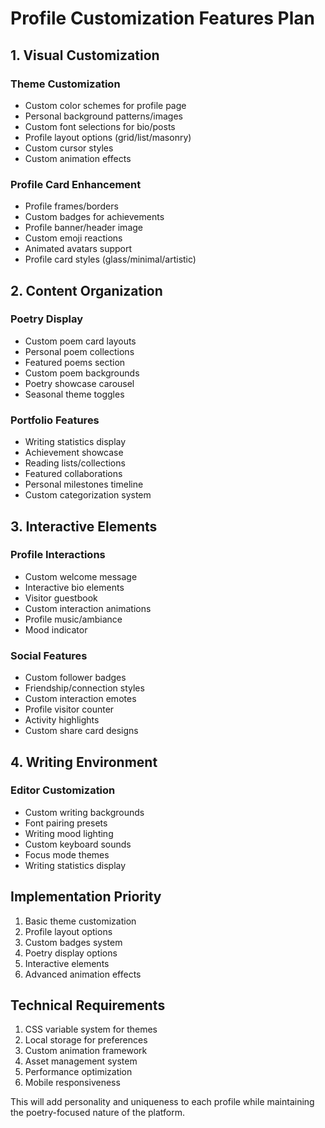 # Profile Customization Features Plan

## 1. Visual Customization
### Theme Customization
- Custom color schemes for profile page
- Personal background patterns/images
- Custom font selections for bio/posts
- Profile layout options (grid/list/masonry)
- Custom cursor styles
- Custom animation effects

### Profile Card Enhancement
- Profile frames/borders
- Custom badges for achievements
- Profile banner/header image
- Custom emoji reactions
- Animated avatars support
- Profile card styles (glass/minimal/artistic)

## 2. Content Organization
### Poetry Display
- Custom poem card layouts
- Personal poem collections
- Featured poems section
- Custom poem backgrounds
- Poetry showcase carousel
- Seasonal theme toggles

### Portfolio Features
- Writing statistics display
- Achievement showcase
- Reading lists/collections
- Featured collaborations
- Personal milestones timeline
- Custom categorization system

## 3. Interactive Elements
### Profile Interactions
- Custom welcome message
- Interactive bio elements
- Visitor guestbook
- Custom interaction animations
- Profile music/ambiance
- Mood indicator

### Social Features
- Custom follower badges
- Friendship/connection styles
- Custom interaction emotes
- Profile visitor counter
- Activity highlights
- Custom share card designs

## 4. Writing Environment
### Editor Customization
- Custom writing backgrounds
- Font pairing presets
- Writing mood lighting
- Custom keyboard sounds
- Focus mode themes
- Writing statistics display

## Implementation Priority
1. Basic theme customization
2. Profile layout options
3. Custom badges system
4. Poetry display options
5. Interactive elements
6. Advanced animation effects

## Technical Requirements
1. CSS variable system for themes
2. Local storage for preferences
3. Custom animation framework
4. Asset management system
5. Performance optimization
6. Mobile responsiveness

This will add personality and uniqueness to each profile while maintaining the poetry-focused nature of the platform.